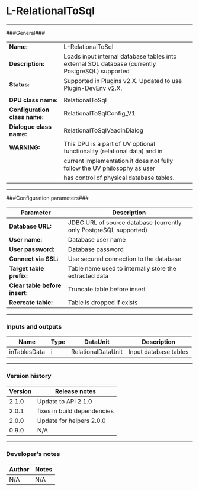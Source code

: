 # L-RelationalToSql #
----------

###General###

|                              |                                                                                                 |
|------------------------------|-------------------------------------------------------------------------------------------------|
|**Name:**                     |L-RelationalToSql                                                                                |
|**Description:**              |Loads input internal database tables into external SQL database (currently PostgreSQL) supported |
|**Status:**                   |Supported in Plugins v2.X. Updated to use Plugin-DevEnv v2.X.       |
|                              |                                                                                                 |
|**DPU class name:**           |RelationalToSql                                                                                  | 
|**Configuration class name:** |RelationalToSqlConfig_V1                                                                         |
|**Dialogue class name:**      |RelationalToSqlVaadinDialog                                                                      |
|**WARNING:**                  |This DPU is a part of UV optional functionality (relational data) and in                         |
|                              |current implementation it does not fully follow the UV philosophy as user                        |
|                              |has control of physical database tables.                                                         |

***

###Configuration parameters###

|Parameter                           |Description                                                              |
|------------------------------------|-------------------------------------------------------------------------|
|**Database URL:**                   |JDBC URL of source database (currently only PostgreSQL supported)        |
|**User name:**                      |Database user name                                                       |
|**User password:**                  |Database password                                                        |
|**Connect via SSL:**                |Use secured connection to the database                                   |
|**Target table prefix:**            |Table name used to internally store the extracted data                   |
|**Clear table before insert:**      |Truncate table before insert                                             |
|**Recreate table:**                 |Table is dropped if exists

***

### Inputs and outputs ###

|Name           |Type           |DataUnit           |Description                                  |
|---------------|---------------|-------------------|---------------------------------------------|
|inTablesData   |i              |RelationalDataUnit |Input database tables                        |

***

### Version history ###

|Version          |Release notes                |
|-----------------|-----------------------------|
|2.1.0            | Update to API 2.1.0        |
|2.0.1            | fixes in build dependencies |
|2.0.0            | Update for helpers 2.0.0    |
|0.9.0            | N/A                         |


***

### Developer's notes ###

|Author           |Notes                           |
|-----------------|--------------------------------|
|N/A              |N/A                             | 
